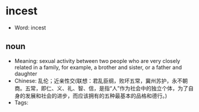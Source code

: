 # incest

- Word: incest

## noun

- Meaning: sexual activity between two people who are very closely related in a family, for example, a brother and sister, or a father and daughter
- Chinese: 乱伦；近亲性交(联想：君乱臣纲，败坏五常，冀州苏护，永不朝商。五常，即仁、义、礼、智、信，是指“人”作为社会中的独立个体，为了自身的发展和社会的进步，而应该拥有的五种最基本的品格和德行。)
- Tags: 


